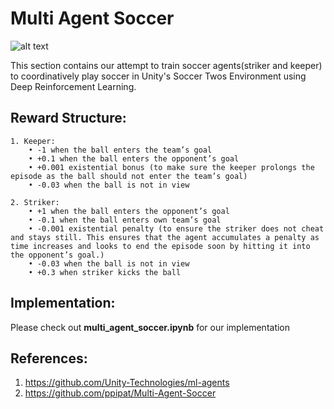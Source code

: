 # Multi Agent Soccer

![alt text](https://github.com/sanem2000/JetRacer-Soccer-League/blob/main/Videos/Pictures/Unity_implementation.png)

This section contains our attempt to train soccer agents(striker and keeper) to coordinatively play soccer in Unity's Soccer Twos Environment using Deep Reinforcement Learning. 

## Reward Structure:

    1. Keeper:
        • -1 when the ball enters the team’s goal
        • +0.1 when the ball enters the opponent’s goal
        • +0.001 existential bonus (to make sure the keeper prolongs the episode as the ball should not enter the team’s goal)
        • -0.03 when the ball is not in view

    2. Striker:
        • +1 when the ball enters the opponent’s goal
        • -0.1 when the ball enters own team’s goal
        • -0.001 existential penalty (to ensure the striker does not cheat and stays still. This ensures that the agent accumulates a penalty as time increases and looks to end the episode soon by hitting it into the opponent’s goal.)
        • -0.03 when the ball is not in view
        • +0.3 when striker kicks the ball

## Implementation:

Please check out **multi_agent_soccer.ipynb** for our implementation

## References:

1. https://github.com/Unity-Technologies/ml-agents
2. https://github.com/ppipat/Multi-Agent-Soccer
